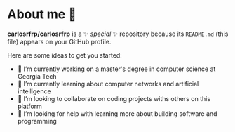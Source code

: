 # About me 👋

**carlosrfrp/carlosrfrp** is a ✨ _special_ ✨ repository because its `README.md` (this file) appears on your GitHub profile.

Here are some ideas to get you started:

- 🔭 I’m currently working on a master's degree in computer science at Georgia Tech
- 🌱 I’m currently learning about computer networks and artificial intelligence
- 👯 I’m looking to collaborate on coding projects withs others on this platform
- 🤔 I’m looking for help with learning more about building software and programming

<!--
- 💬 Ask me about ...
- 📫 How to reach me: ...
- ⚡ Fun fact: ...
-->
